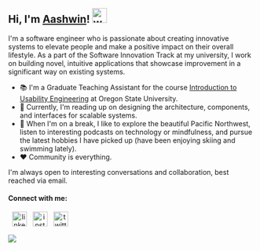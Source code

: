 ## Hi, I'm [Aashwin](http://vatsaashwin.github.io/)! <img src="https://raw.githubusercontent.com/MartinHeinz/MartinHeinz/master/wave.gif" alt="wave" width="30px">

I'm a software engineer who is passionate about creating innovative systems to elevate people and make a positive impact on their overall lifestyle. As a part of the Software Innovation Track at my university, I work on building novel, intuitive applications that showcase improvement in a significant way on existing systems. 

- :books: I'm a Graduate Teaching Assistant for the course [Introduction to Usability Engineering](https://canvas.oregonstate.edu/courses/1798837/assignments/syllabus) at Oregon State University.
- :seedling: Currently, I'm reading up on designing the architecture, components, and interfaces for scalable systems.
- :ski: When I'm on a break, I like to explore the beautiful Pacific Northwest, listen to interesting podcasts on technology or mindfulness, and pursue the latest hobbies I have picked up (have been enjoying skiing and swimming lately).
- ♥ Community is everything.

I'm always open to interesting conversations and collaboration, best reached via email. 

#### Connect with me: 
<span align='center'> &nbsp;&nbsp;<a href="https://www.linkedin.com/in/aashwinvats/" title="Image from freepnglogos.com"><img height="30" src="https://www.freepnglogos.com/uploads/linkedin-in-logo-png-1.png" alt="linkedin" /></a>&nbsp;&nbsp;
<a href="https://www.instagram.com/aashwin_vats/" title="Image from freepnglogos.com"><img height="30" src="https://www.freepnglogos.com/uploads/instagram-logos-png-images-free-download-2.png" alt="instagram" /></a>&nbsp;&nbsp;
<a href="https://twitter.com/AashwinVats22" title="Image from freepnglogos.com"><img height="30" src="https://www.freepnglogos.com/uploads/twitter-logo-png/twitter-logo-vector-png-clipart-1.png" alt="twitter" /></a></span> 

![](https://komarev.com/ghpvc/?username=vatsaashwin) 


<!--
**vatsaashwin/vatsaashwin** is a ✨ _special_ ✨ repository because its `README.md` (this file) appears on your GitHub profile.
- 🔭 I’m currently working on solving 
- 🌱 I’m currently learning ...
- 👯 I’m looking to collaborate on ...
- 🤔 I’m looking for help with ...
- 💬 Ask me about ...
- 📫 How to reach me: ...
- 😄 Pronouns: ...
- ⚡ Fun fact: ... 

-->

